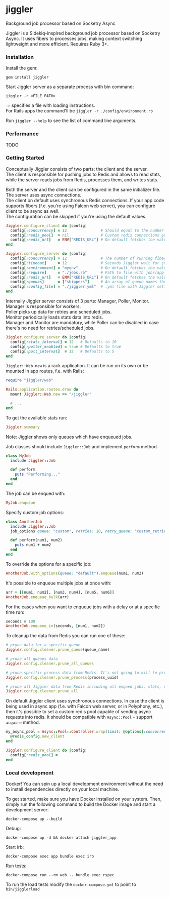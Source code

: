 # jiggler
Background job processor based on Socketry Async

Jiggler is a Sidekiq-inspired background job processor based on Socketry Async.
It uses fibers to processes jobs, making context switching lightweight and more efficient. Requires Ruby 3+.

### Installation

Install the gem:
```
gem install jiggler
```

Start Jiggler server as a separate process with bin command:
```
jiggler -r <FILE_PATH>
```
`-r` specifies a file with loading instructions. \
For Rails apps the command'll be `jiggler -r ./config/environment.rb`

Run `jiggler --help` to see the list of command line arguments.

### Performance

TODO

### Getting Started

Conceptually Jiggler consists of two parts: the client and the server. \
The client is responsible for pushing jobs to Redis and allows to read stats, while the server reads jobs from Redis, processes them, and writes stats.

Both the server and the client can be configured in the same initializer file. \
The server uses async connections. \
The client on default uses synchronous Redis connections. If your app code supports fibers (f.e. you're using Falcon web server), you can configure client to be async as well. \
The configuration can be skipped if you're using the default values.

```ruby
Jiggler.configure_client do |config|
  config[:concurrency] = 12               # Should equal to the number of threads/fibers in the client app. Defaults to 10
  config[:redis_pool]  = nil              # Custom redis connections pool compatible with Async::Pool
  config[:redis_url]   = ENV["REDIS_URL"] # On default fetches the value from ENV["REDIS_URL"]
end

Jiggler.configure_server do |config|
  config[:concurrency] = 12               # The number of running fibers. Defaults to 10
  config[:timeout]     = 12               # Seconds Jiggler wait for jobs to finish before shotdown. Defaults to 25
  config[:environment] = "myenv"          # On default fetches the value ENV["APP_ENV"] and fallbacks to "development"
  config[:require]     = "./jobs.rb"      # Path to file with jobs/app initializer
  config[:redis_url]   = ENV["REDIS_URL"] # On default fetches the value from ENV["REDIS_URL"]
  config[:queues]      = ["shippers"]     # An array of queue names the server is going to listen to
  config[:config_file] = "./jiggler.yml"  # .yml file with Jiggler settings
end
```

Internally Jiggler server consists of 3 parts: Manager, Poller, Monitor. \
Manager is responsible for workers. \
Poller picks up data for retries and scheduled jobs. \
Monitor periodically loads stats data into redis. \
Manager and Monitor are mandatory, while Poller can be disabled in case there's no need for retries/scheduled jobs.

```ruby
Jiggler.configure_server do |config|
  config[:stats_interval] = 12   # Defaults to 10
  config[:poller_enabled] = true # Defaults to true
  config[:poll_interval]  = 12   # Defaults to 5
end
```

`Jiggler::Web.new` is a rack application. It can be run on its own or be mounted in app routes, f.e. with Rails:

```ruby
require "jiggler/web"

Rails.application.routes.draw do
  mount Jiggler::Web.new => "/jiggler"

  # ...
end
```

To get the available stats run:
```ruby
Jiggler.summary
```
Note: Jiggler shows only queues which have enqueued jobs. 

Job classes should include `Jiggler::Job` and implement `perform` method.

```ruby
class MyJob
  include Jiggler::Job

  def perform
    puts "Performing..."
  end
end
```

The job can be enqued with:
```ruby
MyJob.enqueue
```

Specify custom job options:
```ruby
class AnotherJob
  include Jiggler::Job
  job_options queue: "custom", retries: 10, retry_queue: "custom_retries"

  def perform(num1, num2)
    puts num1 + num2
  end
end
```

To override the options for a specific job:
```ruby
AnotherJob.with_options(queue: "default").enqueue(num1, num2)
```

It's possible to enqueue multiple jobs at once with:
```ruby
arr = [[num1, num2], [num3, num4], [num5, num6]]
AnotherJob.enqueue_bulk(arr)
```

For the cases when you want to enqueue jobs with a delay or at a specific time run:
```ruby
seconds = 100
AnotherJob.enqueue_in(seconds, [num1, num2])
```

To cleanup the data from Redis you can run one of these:
```ruby
# prune data for a specific queue
Jiggler.config.cleaner.prune_queue(queue_name)

# prune all queues data
Jiggler.config.cleaner.prune_all_queues

# prune specific process data from Redis. It's not going to kill to process, only data removal 
Jiggler.config.cleaner.prune_process(process_uuid)

# prune all Jiggler data from Redis including all enqued jobs, stats, etc.
Jiggler.config.cleaner.prune_all
```

On default Jiggler client uses synchronous connections. 
In case the client is being used in async app (f.e. with Falcon web server, or in Polyphony, etc.), then it's possible to set a custom redis pool capable of sending async requests into redis. It should be compatible with `Async::Pool` - support `acquire` method.

```ruby
my_async_pool = Async::Pool::Controller.wrap(limit: @options[:concurrency]) do
  @redis_config.new_client
end

Jiggler.configure_client do |config|
  config[:redis_pool] = 
end
```

### Local development

Docker! You can spin up a local development environment without the need to install dependencies directly on your local machine.

To get started, make sure you have Docker installed on your system. Then, simply run the following command to build the Docker image and start a development server:
```
docker-compose up --build
```

Debug:
```
docker-compose up -d && docker attach jiggler_app
```

Start irb:
```
docker-compose exec app bundle exec irb
```

Run tests: 
```
docker-compose run --rm web -- bundle exec rspec
```

To run the load tests modify the `docker-compose.yml` to point to `bin/jigglerload`
